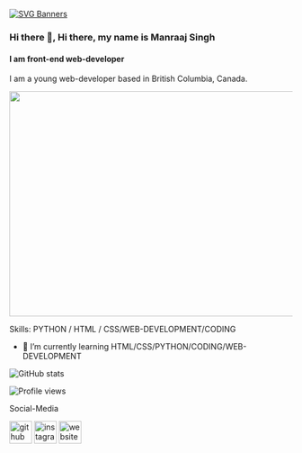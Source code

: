 [![SVG Banners](https://svg-banners.vercel.app/api?type=origin&text1=RAAJ2005&text2=Web-Developer&width=800&height=400)](https://github.com/Akshay090/svg-banners)


### Hi there 👋, Hi there, my name is Manraaj Singh
#### I am front-end web-developer
I am a young web-developer based in British Columbia, Canada.

<img src="https://media2.giphy.com/media/vGU8HPEygX9D2/giphy.gif" width="800px" height="400">

Skills: PYTHON / HTML / CSS/WEB-DEVELOPMENT/CODING

- 🌱 I’m currently learning HTML/CSS/PYTHON/CODING/WEB-DEVELOPMENT 


![GitHub stats](https://github-readme-stats.vercel.app/api?username=raaj2005&show_icons=true)  

![Profile views](https://gpvc.arturio.dev/raaj2005)  

Social-Media

[<img src='https://cdn.jsdelivr.net/npm/simple-icons@3.0.1/icons/github.svg' alt='github' height='40'>](https://github.com/raaj2005)  [<img src='https://cdn.jsdelivr.net/npm/simple-icons@3.0.1/icons/instagram.svg' alt='instagram' height='40' target="_blank">](https://www.instagram.com/raj.s.05/)  [<img src='https://cdn.jsdelivr.net/npm/simple-icons@3.0.1/icons/icloud.svg' alt='website' height='40'>](raaj.ga)  
